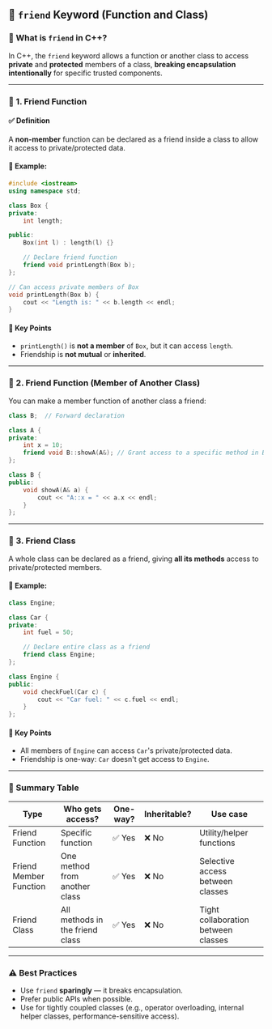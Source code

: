 ## 📘 `friend` Keyword (Function and Class)

### 🔹 What is `friend` in C++?

In C++, the `friend` keyword allows a function or another class to access **private** and **protected** members of a class, **breaking encapsulation intentionally** for specific trusted components.

---

### 🔸 1. Friend Function

#### ✅ Definition

A **non-member** function can be declared as a friend inside a class to allow it access to private/protected data.

#### 🧪 Example:

```cpp
#include <iostream>
using namespace std;

class Box {
private:
    int length;

public:
    Box(int l) : length(l) {}

    // Declare friend function
    friend void printLength(Box b);
};

// Can access private members of Box
void printLength(Box b) {
    cout << "Length is: " << b.length << endl;
}
```

#### 📝 Key Points

* `printLength()` is **not a member** of `Box`, but it can access `length`.
* Friendship is **not mutual** or **inherited**.

---

### 🔸 2. Friend Function (Member of Another Class)

You can make a member function of another class a friend:

```cpp
class B;  // Forward declaration

class A {
private:
    int x = 10;
    friend void B::showA(A&); // Grant access to a specific method in B
};

class B {
public:
    void showA(A& a) {
        cout << "A::x = " << a.x << endl;
    }
};
```

---

### 🔸 3. Friend Class

A whole class can be declared as a friend, giving **all its methods** access to private/protected members.

#### 🧪 Example:

```cpp
class Engine;

class Car {
private:
    int fuel = 50;

    // Declare entire class as a friend
    friend class Engine;
};

class Engine {
public:
    void checkFuel(Car c) {
        cout << "Car fuel: " << c.fuel << endl;
    }
};
```

#### 📝 Key Points

* All members of `Engine` can access `Car`'s private/protected data.
* Friendship is one-way: `Car` doesn't get access to `Engine`.

---

### 🔹 Summary Table

| Type                   | Who gets access?                | One-way? | Inheritable? | Use case                            |
| ---------------------- | ------------------------------- | -------- | ------------ | ----------------------------------- |
| Friend Function        | Specific function               | ✅ Yes    | ❌ No         | Utility/helper functions            |
| Friend Member Function | One method from another class   | ✅ Yes    | ❌ No         | Selective access between classes    |
| Friend Class           | All methods in the friend class | ✅ Yes    | ❌ No         | Tight collaboration between classes |

---

### ⚠️ Best Practices

* Use `friend` **sparingly** — it breaks encapsulation.
* Prefer public APIs when possible.
* Use for tightly coupled classes (e.g., operator overloading, internal helper classes, performance-sensitive access).
